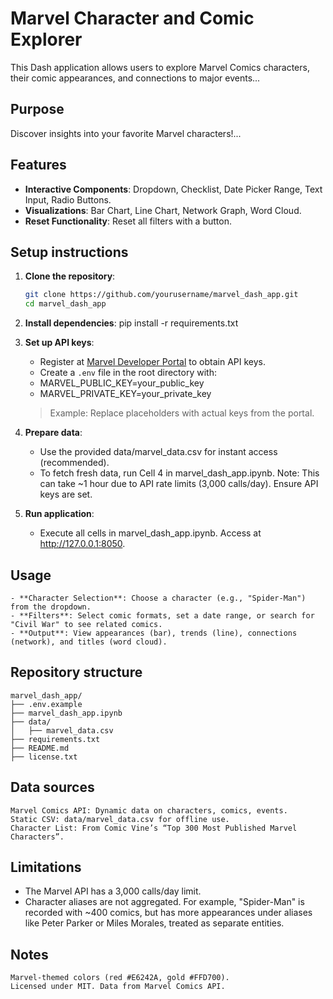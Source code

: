 # Marvel Character and Comic Explorer
This Dash application allows users to explore Marvel Comics characters, their comic appearances, and connections to major events...

## Purpose
Discover insights into your favorite Marvel characters!...

## Features
- **Interactive Components**: Dropdown, Checklist, Date Picker Range, Text Input, Radio Buttons.
- **Visualizations**: Bar Chart, Line Chart, Network Graph, Word Cloud.
- **Reset Functionality**: Reset all filters with a button.

## Setup instructions
1. **Clone the repository**:
   ```bash
   git clone https://github.com/yourusername/marvel_dash_app.git
   cd marvel_dash_app
   
2. **Install dependencies**:
	pip install -r requirements.txt
	
3. **Set up API keys**:
	- Register at [Marvel Developer Portal](https://developer.marvel.com/) to obtain API keys.
	- Create a `.env` file in the root directory with:
	- MARVEL_PUBLIC_KEY=your_public_key
	- MARVEL_PRIVATE_KEY=your_private_key
	>Example: Replace placeholders with actual keys from the portal.
	
4. **Prepare data**:
	- Use the provided data/marvel_data.csv for instant access (recommended).
	- To fetch fresh data, run Cell 4 in marvel_dash_app.ipynb. Note: This can take ~1 hour due to API rate limits (3,000 calls/day). Ensure API keys are set.
	
5. **Run application**:
	- Execute all cells in marvel_dash_app.ipynb. Access at http://127.0.0.1:8050.
	
## Usage
	- **Character Selection**: Choose a character (e.g., "Spider-Man") from the dropdown.
	- **Filters**: Select comic formats, set a date range, or search for "Civil War" to see related comics.
	- **Output**: View appearances (bar), trends (line), connections (network), and titles (word cloud).

## Repository structure
```
marvel_dash_app/
├── .env.example
├── marvel_dash_app.ipynb
├── data/
│   ├── marvel_data.csv
├── requirements.txt
├── README.md
├── license.txt
```
## Data sources
	Marvel Comics API: Dynamic data on characters, comics, events.
	Static CSV: data/marvel_data.csv for offline use.
	Character List: From Comic Vine’s “Top 300 Most Published Marvel Characters”.
	
## Limitations
- The Marvel API has a 3,000 calls/day limit.
- Character aliases are not aggregated. For example, "Spider-Man" is recorded with ~400 comics, but has more appearances under aliases like Peter Parker or Miles Morales, treated as separate entities.
	
## Notes
	Marvel-themed colors (red #E6242A, gold #FFD700).
	Licensed under MIT. Data from Marvel Comics API.